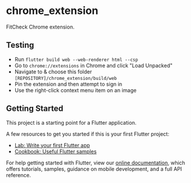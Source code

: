 # chrome_extension

FitCheck Chrome extension.

## Testing

-   Run `flutter build web --web-renderer html --csp`
-   Go to `chrome://extensions` in Chrome and click "Load Unpacked"
-   Navigate to & choose this folder `[REPOSITORY]/chrome_extension/build/web`
-   Pin the extension and then attempt to sign in
-   Use the right-click context menu item on an image

## Getting Started

This project is a starting point for a Flutter application.

A few resources to get you started if this is your first Flutter project:

-   [Lab: Write your first Flutter app](https://flutter.dev/docs/get-started/codelab)
-   [Cookbook: Useful Flutter samples](https://flutter.dev/docs/cookbook)

For help getting started with Flutter, view our
[online documentation](https://flutter.dev/docs), which offers tutorials,
samples, guidance on mobile development, and a full API reference.
